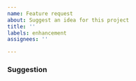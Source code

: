 ```yaml
---
name: Feature request
about: Suggest an idea for this project
title: ''
labels: enhancement
assignees: ''

---
```


<!-- 
The `Problem` section is optional but encouraged because it provides maintainers with the _why_. If your suggestion solves a problem, be sure to include it by uncommenting the header!
-->

<!--
### Problem
-->
<!-- 
A clear and concise description of the problem. 
Screenshots (without sensitive info!) are optional but greatly appreciated when the problem relates to UI. 

Be ready to answer clarifying questions from maintainers.

Ex. I don't know what will be deployed when using `run`
-->


### Suggestion
<!--
A suggested change and/or addition. Feel free to add more than one, potentially highlighting the ones you feel would be most impactful.
Suggestions can be as simple as referencing a solution other tools have, a totally fresh idea, or somewhere in between.

Don't worry about technical details unless it's relevant to your suggestion.

Ex. Show something similar to `deploy --dry-run` when prompted to deploy during `run`
-->

<!--
### Related Issues
-->
<!--
If you’re aware of similar issues, feel free to link them here. If you didn't search, don't worry about it, maintainers will handle reconciling duplicates.
-->